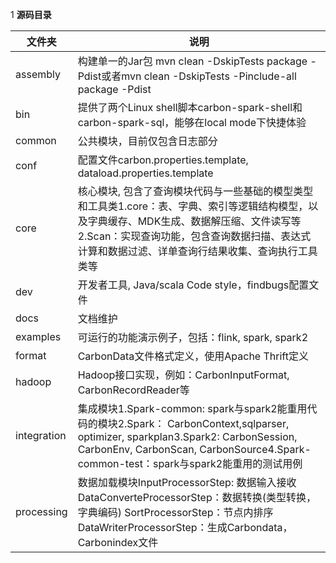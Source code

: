 1 **源码目录**

| 文件夹      | 说明  |
|-------------|-------|
| assembly    | 构建单一的Jar包 mvn clean -DskipTests package -Pdist或者mvn clean -DskipTests -Pinclude-all package -Pdist |
| bin         | 提供了两个Linux shell脚本carbon-spark-shell和carbon-spark-sql，能够在local mode下快捷体验 |
| common      | 公共模块，目前仅包含日志部分 |
| conf        | 配置文件carbon.properties.template, dataload.properties.template |
| core        | 核心模块, 包含了查询模块代码与一些基础的模型类型和工具类1.core：表、字典、索引等逻辑结构模型，以及字典缓存、MDK生成、数据解压缩、文件读写等2.Scan：实现查询功能，包含查询数据扫描、表达式计算和数据过滤、详单查询行结果收集、查询执行工具类等 |
| dev         | 开发者工具, Java/scala Code style，findbugs配置文件 |
| docs        | 文档维护 |
| examples    | 可运行的功能演示例子，包括：flink, spark, spark2 |
| format      | CarbonData文件格式定义，使用Apache Thrift定义 |
| hadoop      | Hadoop接口实现，例如：CarbonInputFormat, CarbonRecordReader等 |
| integration | 集成模块1.Spark-common: spark与spark2能重用代码的模块2.Spark： CarbonContext,sqlparser, optimizer, sparkplan3.Spark2: CarbonSession, CarbonEnv, CarbonScan, CarbonSource4.Spark-common-test：spark与spark2能重用的测试用例 |
| processing  | 数据加载模块InputProcessorStep: 数据输入接收DataConverteProcessorStep：数据转换(类型转换，字典编码) SortProcessorStep：节点内排序DataWriterProcessorStep：生成Carbondata，Carbonindex文件 |
